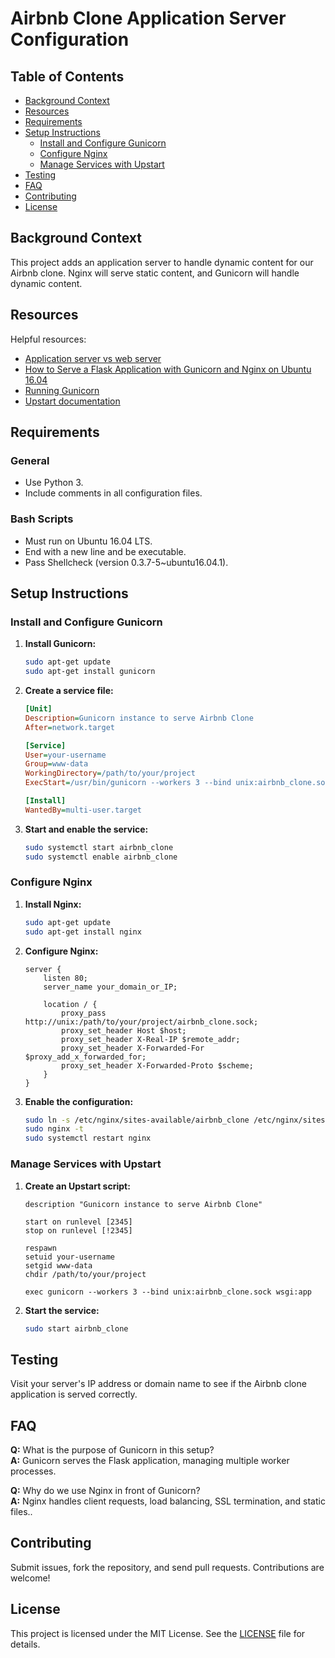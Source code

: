 # Airbnb Clone Application Server Configuration

## Table of Contents

- [Background Context](#background-context)
- [Resources](#resources)
- [Requirements](#requirements)
- [Setup Instructions](#setup-instructions)
  - [Install and Configure Gunicorn](#install-and-configure-gunicorn)
  - [Configure Nginx](#configure-nginx)
  - [Manage Services with Upstart](#manage-services-with-upstart)
- [Testing](#testing)
- [FAQ](#faq)
- [Contributing](#contributing)
- [License](#license)

## Background Context

This project adds an application server to handle dynamic content for our Airbnb clone. Nginx will serve static content, and Gunicorn will handle dynamic content.

## Resources

Helpful resources:
- [Application server vs web server](https://example.com/application-server-vs-web-server)
- [How to Serve a Flask Application with Gunicorn and Nginx on Ubuntu 16.04](https://example.com/how-to-serve-flask-with-gunicorn-and-nginx)
- [Running Gunicorn](https://example.com/running-gunicorn)
- [Upstart documentation](https://example.com/upstart-documentation)

## Requirements

### General

- Use Python 3.
- Include comments in all configuration files.

### Bash Scripts

- Must run on Ubuntu 16.04 LTS.
- End with a new line and be executable.
- Pass Shellcheck (version 0.3.7-5~ubuntu16.04.1).

## Setup Instructions

### Install and Configure Gunicorn

1. **Install Gunicorn:**
    ```bash
    sudo apt-get update
    sudo apt-get install gunicorn
    ```

2. **Create a service file:**
    ```ini
    [Unit]
    Description=Gunicorn instance to serve Airbnb Clone
    After=network.target

    [Service]
    User=your-username
    Group=www-data
    WorkingDirectory=/path/to/your/project
    ExecStart=/usr/bin/gunicorn --workers 3 --bind unix:airbnb_clone.sock wsgi:app

    [Install]
    WantedBy=multi-user.target
    ```

3. **Start and enable the service:**
    ```bash
    sudo systemctl start airbnb_clone
    sudo systemctl enable airbnb_clone
    ```

### Configure Nginx

1. **Install Nginx:**
    ```bash
    sudo apt-get update
    sudo apt-get install nginx
    ```

2. **Configure Nginx:**
    ```nginx
    server {
        listen 80;
        server_name your_domain_or_IP;

        location / {
            proxy_pass http://unix:/path/to/your/project/airbnb_clone.sock;
            proxy_set_header Host $host;
            proxy_set_header X-Real-IP $remote_addr;
            proxy_set_header X-Forwarded-For $proxy_add_x_forwarded_for;
            proxy_set_header X-Forwarded-Proto $scheme;
        }
    }
    ```

3. **Enable the configuration:**
    ```bash
    sudo ln -s /etc/nginx/sites-available/airbnb_clone /etc/nginx/sites-enabled
    sudo nginx -t
    sudo systemctl restart nginx
    ```

### Manage Services with Upstart

1. **Create an Upstart script:**
    ```upstart
    description "Gunicorn instance to serve Airbnb Clone"

    start on runlevel [2345]
    stop on runlevel [!2345]

    respawn
    setuid your-username
    setgid www-data
    chdir /path/to/your/project

    exec gunicorn --workers 3 --bind unix:airbnb_clone.sock wsgi:app
    ```

2. **Start the service:**
    ```bash
    sudo start airbnb_clone
    ```

## Testing

Visit your server's IP address or domain name to see if the Airbnb clone application is served correctly.

## FAQ

**Q:** What is the purpose of Gunicorn in this setup?  
**A:** Gunicorn serves the Flask application, managing multiple worker processes.

**Q:** Why do we use Nginx in front of Gunicorn?  
**A:** Nginx handles client requests, load balancing, SSL termination, and static files..

## Contributing

Submit issues, fork the repository, and send pull requests. Contributions are welcome!

## License

This project is licensed under the MIT License. See the [LICENSE](LICENSE) file for details.
